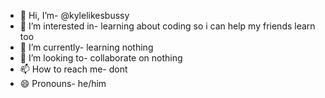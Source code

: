 - 👋 Hi, I’m- @kylelikesbussy
- 👀 I’m interested in- learning about coding so i can help my friends learn too
- 🌱 I’m currently- learning nothing
- 💞️ I’m looking to- collaborate on nothing
- 📫 How to reach me- dont
- 😄 Pronouns- he/him


<!---
kylelikesbussy/kylelikesbussy is a ✨ special ✨ repository because its `README.md` (this file) appears on your GitHub profile.
You can click the Preview link to take a look at your changes.
--->
